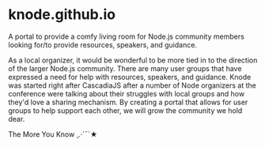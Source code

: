 knode.github.io
===============

A portal to provide a comfy living room for Node.js community members looking for/to provide resources, speakers, and guidance.


As a local organizer, it would be wonderful to be more tied in to the direction of the larger Node.js community. There are many user groups that have expressed a need for help with resources, speakers, and guidance. Knode was started right after CascadiaJS after a number of Node organizers at the conference were talking about their struggles with local groups and how they'd love a sharing mechanism. By creating a portal that allows for user groups to help support each other, we will grow the community we hold dear.


The More You Know ¸.·´¯`★

